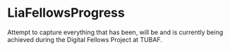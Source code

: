 # LiaFellowsProgress
Attempt to capture everything that has been, will be and is currently being achieved during the Digital Fellows Project at TUBAF.
